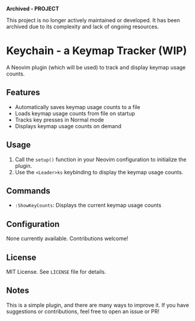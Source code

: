 **Archived - PROJECT**

This project is no longer actively maintained or developed. It has been archived
due to its complexity and lack of ongoing resources.

# Keychain - a Keymap Tracker (WIP)

A Neovim plugin (which will be used) to track and display keymap usage counts.

## Features

* Automatically saves keymap usage counts to a file
* Loads keymap usage counts from file on startup
* Tracks key presses in Normal mode
* Displays keymap usage counts on demand

## Usage

1. Call the `setup()` function in your Neovim configuration to initialize the plugin.
2. Use the `<Leader>ks` keybinding to display the keymap usage counts.

## Commands

* `:ShowKeyCounts`: Displays the current keymap usage counts

## Configuration

None currently available. Contributions welcome!

## License

MIT License. See `LICENSE` file for details.

## Notes

This is a simple plugin, and there are many ways to improve it. If you have suggestions or contributions, feel free to open an issue or PR!
